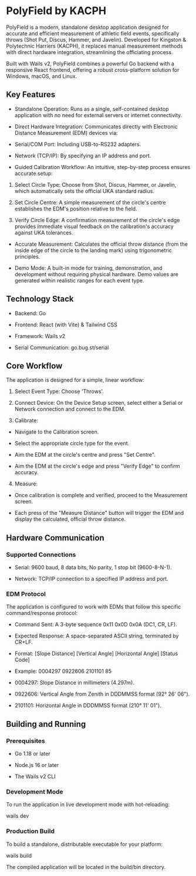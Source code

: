 # PolyField by KACPH

PolyField is a modern, standalone desktop application designed for accurate and efficient measurement of athletic field events, specifically throws (Shot Put, Discus, Hammer, and Javelin). Developed for Kingston & Polytechnic Harriers (KACPH), it replaces manual measurement methods with direct hardware integration, streamlining the officiating process.

Built with Wails v2, PolyField combines a powerful Go backend with a responsive React frontend, offering a robust cross-platform solution for Windows, macOS, and Linux.

## Key Features

-   Standalone Operation: Runs as a single, self-contained desktop application with no need for external servers or internet connectivity.
    
-   Direct Hardware Integration: Communicates directly with Electronic Distance Measurement (EDM) devices via:
    

-   Serial/COM Port: Including USB-to-RS232 adapters.
    
-   Network (TCP/IP): By specifying an IP address and port.
    

-   Guided Calibration Workflow: An intuitive, step-by-step process ensures accurate setup:
    

1.  Select Circle Type: Choose from Shot, Discus, Hammer, or Javelin, which automatically sets the official UKA standard radius.
    
2.  Set Circle Centre: A simple measurement of the circle's centre establishes the EDM's position relative to the field.
    
3.  Verify Circle Edge: A confirmation measurement of the circle's edge provides immediate visual feedback on the calibration's accuracy against UKA tolerances.
    

-   Accurate Measurement: Calculates the official throw distance (from the inside edge of the circle to the landing mark) using trigonometric principles.
    
-   Demo Mode: A built-in mode for training, demonstration, and development without requiring physical hardware. Demo values are generated within realistic ranges for each event type.
    

## Technology Stack

-   Backend: Go
    
-   Frontend: React (with Vite) & Tailwind CSS
    
-   Framework: Wails v2
    
-   Serial Communication: go.bug.st/serial
    

## Core Workflow

The application is designed for a simple, linear workflow:

1.  Select Event Type: Choose 'Throws'.
    
2.  Connect Device: On the Device Setup screen, select either a Serial or Network connection and connect to the EDM.
    
3.  Calibrate:
    

-   Navigate to the Calibration screen.
    
-   Select the appropriate circle type for the event.
    
-   Aim the EDM at the circle's centre and press "Set Centre".
    
-   Aim the EDM at the circle's edge and press "Verify Edge" to confirm accuracy.
    

4.  Measure:
    

-   Once calibration is complete and verified, proceed to the Measurement screen.
    
-   Each press of the "Measure Distance" button will trigger the EDM and display the calculated, official throw distance.
    

## Hardware Communication

### Supported Connections

-   Serial: 9600 baud, 8 data bits, No parity, 1 stop bit (9600-8-N-1).
    
-   Network: TCP/IP connection to a specified IP address and port.
    

### EDM Protocol

The application is configured to work with EDMs that follow this specific command/response protocol:

-   Command Sent: A 3-byte sequence 0x11 0x0D 0x0A (DC1, CR, LF).
    
-   Expected Response: A space-separated ASCII string, terminated by CR+LF.
    

-   Format: [Slope Distance] [Vertical Angle] [Horizontal Angle] [Status Code]
    
-   Example: 0004297 0922606 2101101 85
    

-   0004297: Slope Distance in millimeters (4.297m).
    
-   0922606: Vertical Angle from Zenith in DDDMMSS format (92° 26' 06").
    
-   2101101: Horizontal Angle in DDDMMSS format (210° 11' 01").
    

## Building and Running

### Prerequisites

-   Go 1.18 or later
    
-   Node.js 16 or later
    
-   The Wails v2 CLI
    

### Development Mode

To run the application in live development mode with hot-reloading:

wails dev  
  

### Production Build

To build a standalone, distributable executable for your platform:

wails build  
  

The compiled application will be located in the build/bin directory.
